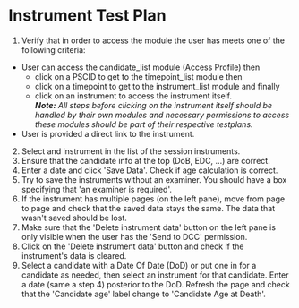 # Instrument Test Plan

1. Verify that in order to access the module the user has meets one of the following criteria:
 - User can access the candidate_list module (Access Profile) then
   - click on a PSCID to get to the timepoint_list module then
   - click on a timepoint to get to the instrument_list module and finally
   - click on an instrument to access the instrument itself.  
   _**Note:** All steps before clicking on the instrument itself should be handled by their own modules and necessary permissions to access these modules should be part of their respective testplans._
 - User is provided a direct link to the instrument.

2. Select and instrument in the list of the session instruments.
3. Ensure that the candidate info at the top (DoB, EDC, ...) are correct.
4. Enter a date and click 'Save Data'. Check if age calculation
is correct.
5. Try to save the instruments without an examiner. You should have a box specifying that 
'an examiner is required'.
6. If the instrument has multiple pages (on the left pane), move from page to page and check that the
saved data stays the same. The data that wasn't saved should be lost.
7. Make sure that the 'Delete instrument data' button on the left pane is only visible when the user
has the 'Send to DCC' permission.
8. Click on the 'Delete instrument data' button and check if the instrument's data is cleared.
9. Select a candidate with a Date Of Date (DoD) or put one in for a candidate as needed, then select an
instrument for that candidate. Enter a date (same a step 4) posterior to the DoD. Refresh the page and check that the 
'Candidate age' label change to 'Candidate Age at Death'.
